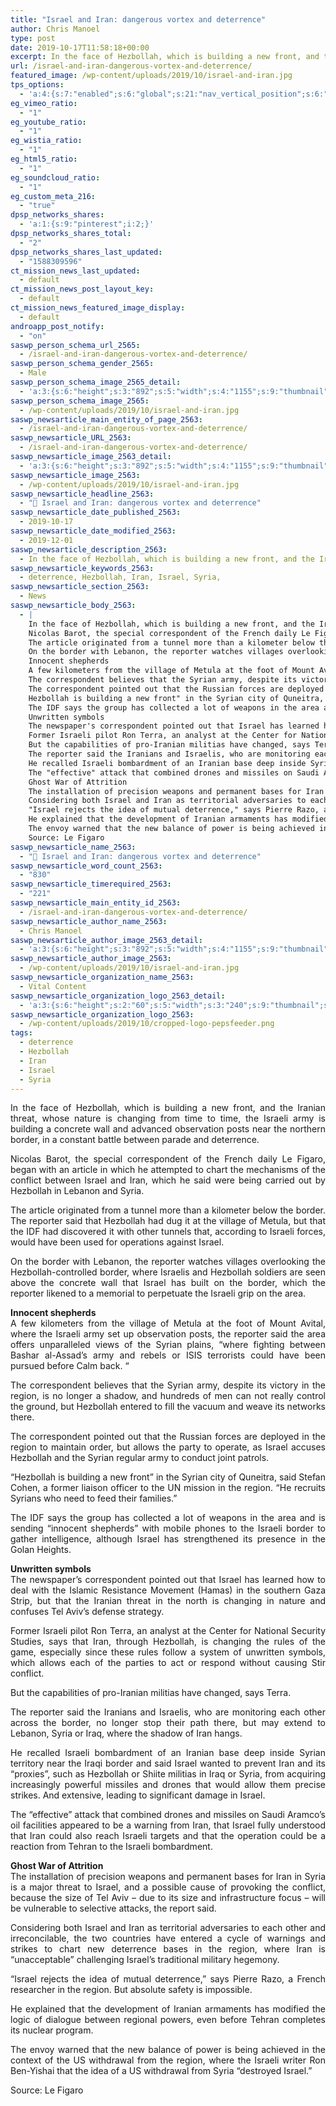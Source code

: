 ```yaml
---
title: "Israel and Iran: dangerous vortex and deterrence"
author: Chris Manoel
type: post
date: 2019-10-17T11:58:18+00:00
excerpt: In the face of Hezbollah, which is building a new front, and the Iranian threat, whose nature is changing from time to time, the Israeli army is building a concrete wall and advanced observation posts near the northern border, in a constant battle between parade and deterrence.
url: /israel-and-iran-dangerous-vortex-and-deterrence/
featured_image: /wp-content/uploads/2019/10/israel-and-iran.jpg
tps_options:
  - 'a:4:{s:7:"enabled";s:6:"global";s:21:"nav_vertical_position";s:6:"global";s:23:"nav_hide_on_first_slide";b:0;s:23:"slide_loading_mechanism";s:6:"global";}'
eg_vimeo_ratio:
  - "1"
eg_youtube_ratio:
  - "1"
eg_wistia_ratio:
  - "1"
eg_html5_ratio:
  - "1"
eg_soundcloud_ratio:
  - "1"
eg_custom_meta_216:
  - "true"
dpsp_networks_shares:
  - 'a:1:{s:9:"pinterest";i:2;}'
dpsp_networks_shares_total:
  - "2"
dpsp_networks_shares_last_updated:
  - "1588309596"
ct_mission_news_last_updated:
  - default
ct_mission_news_post_layout_key:
  - default
ct_mission_news_featured_image_display:
  - default
androapp_post_notify:
  - "on"
saswp_person_schema_url_2565:
  - /israel-and-iran-dangerous-vortex-and-deterrence/
saswp_person_schema_gender_2565:
  - Male
saswp_person_schema_image_2565_detail:
  - 'a:3:{s:6:"height";s:3:"892";s:5:"width";s:4:"1155";s:9:"thumbnail";s:74:"/wp-content/uploads/2019/10/israel-and-iran.jpg";}'
saswp_person_schema_image_2565:
  - /wp-content/uploads/2019/10/israel-and-iran.jpg
saswp_newsarticle_main_entity_of_page_2563:
  - /israel-and-iran-dangerous-vortex-and-deterrence/
saswp_newsarticle_URL_2563:
  - /israel-and-iran-dangerous-vortex-and-deterrence/
saswp_newsarticle_image_2563_detail:
  - 'a:3:{s:6:"height";s:3:"892";s:5:"width";s:4:"1155";s:9:"thumbnail";s:74:"/wp-content/uploads/2019/10/israel-and-iran.jpg";}'
saswp_newsarticle_image_2563:
  - /wp-content/uploads/2019/10/israel-and-iran.jpg
saswp_newsarticle_headline_2563:
  - "📰 Israel and Iran: dangerous vortex and deterrence"
saswp_newsarticle_date_published_2563:
  - 2019-10-17
saswp_newsarticle_date_modified_2563:
  - 2019-12-01
saswp_newsarticle_description_2563:
  - In the face of Hezbollah, which is building a new front, and the Iranian threat, whose nature is changing from time to time, the Israeli army is building a concrete wall and advanced observation posts near the northern border, in a constant battle between parade and deterrence.
saswp_newsarticle_keywords_2563:
  - deterrence, Hezbollah, Iran, Israel, Syria,
saswp_newsarticle_section_2563:
  - News
saswp_newsarticle_body_2563:
  - |
    In the face of Hezbollah, which is building a new front, and the Iranian threat, whose nature is changing from time to time, the Israeli army is building a concrete wall and advanced observation posts near the northern border, in a constant battle between parade and deterrence.
    Nicolas Barot, the special correspondent of the French daily Le Figaro, began with an article in which he attempted to chart the mechanisms of the conflict between Israel and Iran, which he said were being carried out by Hezbollah in Lebanon and Syria.
    The article originated from a tunnel more than a kilometer below the border. The reporter said that Hezbollah had dug it at the village of Metula, but that the IDF had discovered it with other tunnels that, according to Israeli forces, would have been used for operations against Israel.
    On the border with Lebanon, the reporter watches villages overlooking the Hezbollah-controlled border, where Israelis and Hezbollah soldiers are seen above the concrete wall that Israel has built on the border, which the reporter likened to a memorial to perpetuate the Israeli grip on the area.
    Innocent shepherds
    A few kilometers from the village of Metula at the foot of Mount Avital, where the Israeli army set up observation posts, the reporter said the area offers unparalleled views of the Syrian plains, "where fighting between Bashar al-Assad's army and rebels or ISIS terrorists could have been pursued before Calm back. "
    The correspondent believes that the Syrian army, despite its victory in the region, is no longer a shadow, and hundreds of men can not really control the ground, but Hezbollah entered to fill the vacuum and weave its networks there.
    The correspondent pointed out that the Russian forces are deployed in the region to maintain order, but allows the party to operate, as Israel accuses Hezbollah and the Syrian regular army to conduct joint patrols.
    Hezbollah is building a new front" in the Syrian city of Quneitra, said Stefan Cohen, a former liaison officer to the UN mission in the region. "He recruits Syrians who need to feed their families.
    The IDF says the group has collected a lot of weapons in the area and is sending "innocent shepherds" with mobile phones to the Israeli border to gather intelligence, although Israel has strengthened its presence in the Golan Heights.
    Unwritten symbols
    The newspaper's correspondent pointed out that Israel has learned how to deal with the Islamic Resistance Movement (Hamas) in the southern Gaza Strip, but that the Iranian threat in the north is changing in nature and confuses Tel Aviv's defense strategy.
    Former Israeli pilot Ron Terra, an analyst at the Center for National Security Studies, says that Iran, through Hezbollah, is changing the rules of the game, especially since these rules follow a system of unwritten symbols, which allows each of the parties to act or respond without causing Stir conflict.
    But the capabilities of pro-Iranian militias have changed, says Terra.
    The reporter said the Iranians and Israelis, who are monitoring each other across the border, no longer stop their path there, but may extend to Lebanon, Syria or Iraq, where the shadow of Iran hangs.
    He recalled Israeli bombardment of an Iranian base deep inside Syrian territory near the Iraqi border and said Israel wanted to prevent Iran and its "proxies", such as Hezbollah or Shiite militias in Iraq or Syria, from acquiring increasingly powerful missiles and drones that would allow them precise strikes. And extensive, leading to significant damage in Israel.
    The "effective" attack that combined drones and missiles on Saudi Aramco's oil facilities appeared to be a warning from Iran, that Israel fully understood that Iran could also reach Israeli targets and that the operation could be a reaction from Tehran to the Israeli bombardment.
    Ghost War of Attrition
    The installation of precision weapons and permanent bases for Iran in Syria is a major threat to Israel, and a possible cause of provoking the conflict, because the size of Tel Aviv - due to its size and infrastructure focus - will be vulnerable to selective attacks, the report said.
    Considering both Israel and Iran as territorial adversaries to each other and irreconcilable, the two countries have entered a cycle of warnings and strikes to chart new deterrence bases in the region, where Iran is "unacceptable" challenging Israel's traditional military hegemony.
    "Israel rejects the idea of ​​mutual deterrence," says Pierre Razo, a French researcher in the region. But absolute safety is impossible.
    He explained that the development of Iranian armaments has modified the logic of dialogue between regional powers, even before Tehran completes its nuclear program.
    The envoy warned that the new balance of power is being achieved in the context of the US withdrawal from the region, where the Israeli writer Ron Ben-Yishai that the idea of ​​a US withdrawal from Syria "destroyed Israel."
    Source: Le Figaro
saswp_newsarticle_name_2563:
  - "📰 Israel and Iran: dangerous vortex and deterrence"
saswp_newsarticle_word_count_2563:
  - "830"
saswp_newsarticle_timerequired_2563:
  - "221"
saswp_newsarticle_main_entity_id_2563:
  - /israel-and-iran-dangerous-vortex-and-deterrence/
saswp_newsarticle_author_name_2563:
  - Chris Manoel
saswp_newsarticle_author_image_2563_detail:
  - 'a:3:{s:6:"height";s:3:"892";s:5:"width";s:4:"1155";s:9:"thumbnail";s:74:"/wp-content/uploads/2019/10/israel-and-iran.jpg";}'
saswp_newsarticle_author_image_2563:
  - /wp-content/uploads/2019/10/israel-and-iran.jpg
saswp_newsarticle_organization_name_2563:
  - Vital Content
saswp_newsarticle_organization_logo_2563_detail:
  - 'a:3:{s:6:"height";s:2:"60";s:5:"width";s:3:"240";s:9:"thumbnail";s:82:"/wp-content/uploads/2019/10/cropped-logo-pepsfeeder.png";}'
saswp_newsarticle_organization_logo_2563:
  - /wp-content/uploads/2019/10/cropped-logo-pepsfeeder.png
tags:
  - deterrence
  - Hezbollah
  - Iran
  - Israel
  - Syria
---
```


<p style="text-align: justify;">
  In the face of Hezbollah, which is building a new front, and the Iranian threat, whose nature is changing from time to time, the Israeli army is building a concrete wall and advanced observation posts near the northern border, in a constant battle between parade and deterrence.
</p>

<p style="text-align: justify;">
  Nicolas Barot, the special correspondent of the French daily Le Figaro, began with an article in which he attempted to chart the mechanisms of the conflict between Israel and Iran, which he said were being carried out by Hezbollah in Lebanon and Syria.
</p>

<p style="text-align: justify;">
  The article originated from a tunnel more than a kilometer below the border. The reporter said that Hezbollah had dug it at the village of Metula, but that the IDF had discovered it with other tunnels that, according to Israeli forces, would have been used for operations against Israel.
</p>

<p style="text-align: justify;">
  On the border with Lebanon, the reporter watches villages overlooking the Hezbollah-controlled border, where Israelis and Hezbollah soldiers are seen above the concrete wall that Israel has built on the border, which the reporter likened to a memorial to perpetuate the Israeli grip on the area.
</p>

<p style="text-align: justify;">
  <strong>Innocent shepherds</strong><br /> A few kilometers from the village of Metula at the foot of Mount Avital, where the Israeli army set up observation posts, the reporter said the area offers unparalleled views of the Syrian plains, &#8220;where fighting between Bashar al-Assad&#8217;s army and rebels or ISIS terrorists could have been pursued before Calm back. &#8220;
</p>

<p style="text-align: justify;">
  The correspondent believes that the Syrian army, despite its victory in the region, is no longer a shadow, and hundreds of men can not really control the ground, but Hezbollah entered to fill the vacuum and weave its networks there.
</p>

<p style="text-align: justify;">
  The correspondent pointed out that the Russian forces are deployed in the region to maintain order, but allows the party to operate, as Israel accuses Hezbollah and the Syrian regular army to conduct joint patrols.
</p>

<p style="text-align: justify;">
  &#8220;Hezbollah is building a new front&#8221; in the Syrian city of Quneitra, said Stefan Cohen, a former liaison officer to the UN mission in the region. &#8220;He recruits Syrians who need to feed their families.&#8221;
</p>

<p style="text-align: justify;">
  The IDF says the group has collected a lot of weapons in the area and is sending &#8220;innocent shepherds&#8221; with mobile phones to the Israeli border to gather intelligence, although Israel has strengthened its presence in the Golan Heights.
</p>

<p style="text-align: justify;">
  <strong>Unwritten symbols</strong><br /> The newspaper&#8217;s correspondent pointed out that Israel has learned how to deal with the Islamic Resistance Movement (Hamas) in the southern Gaza Strip, but that the Iranian threat in the north is changing in nature and confuses Tel Aviv&#8217;s defense strategy.
</p>

<p style="text-align: justify;">
  Former Israeli pilot Ron Terra, an analyst at the Center for National Security Studies, says that Iran, through Hezbollah, is changing the rules of the game, especially since these rules follow a system of unwritten symbols, which allows each of the parties to act or respond without causing Stir conflict.
</p>

<p style="text-align: justify;">
  But the capabilities of pro-Iranian militias have changed, says Terra.
</p>

<p style="text-align: justify;">
  The reporter said the Iranians and Israelis, who are monitoring each other across the border, no longer stop their path there, but may extend to Lebanon, Syria or Iraq, where the shadow of Iran hangs.
</p>

<p style="text-align: justify;">
  He recalled Israeli bombardment of an Iranian base deep inside Syrian territory near the Iraqi border and said Israel wanted to prevent Iran and its &#8220;proxies&#8221;, such as Hezbollah or Shiite militias in Iraq or Syria, from acquiring increasingly powerful missiles and drones that would allow them precise strikes. And extensive, leading to significant damage in Israel.
</p>

<p style="text-align: justify;">
  The &#8220;effective&#8221; attack that combined drones and missiles on Saudi Aramco&#8217;s oil facilities appeared to be a warning from Iran, that Israel fully understood that Iran could also reach Israeli targets and that the operation could be a reaction from Tehran to the Israeli bombardment.
</p>

<p style="text-align: justify;">
  <strong>Ghost War of Attrition</strong><br /> The installation of precision weapons and permanent bases for Iran in Syria is a major threat to Israel, and a possible cause of provoking the conflict, because the size of Tel Aviv &#8211; due to its size and infrastructure focus &#8211; will be vulnerable to selective attacks, the report said.
</p>

<p style="text-align: justify;">
  Considering both Israel and Iran as territorial adversaries to each other and irreconcilable, the two countries have entered a cycle of warnings and strikes to chart new deterrence bases in the region, where Iran is &#8220;unacceptable&#8221; challenging Israel&#8217;s traditional military hegemony.
</p>

<p style="text-align: justify;">
  &#8220;Israel rejects the idea of ​​mutual deterrence,&#8221; says Pierre Razo, a French researcher in the region. But absolute safety is impossible.
</p>

<p style="text-align: justify;">
  He explained that the development of Iranian armaments has modified the logic of dialogue between regional powers, even before Tehran completes its nuclear program.
</p>

<p style="text-align: justify;">
  The envoy warned that the new balance of power is being achieved in the context of the US withdrawal from the region, where the Israeli writer Ron Ben-Yishai that the idea of ​​a US withdrawal from Syria &#8220;destroyed Israel.&#8221;
</p>

<p style="text-align: justify;">
  Source: Le Figaro
</p>
